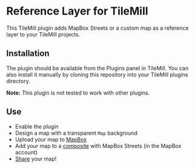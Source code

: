 # Reference Layer for TileMill

This TileMill plugin adds MapBox Streets or a custom map as a reference layer to your TileMill projects.

## Installation

The plugin should be available from the Plugins panel in TileMill. You can also install it manually by cloning this repository into your TileMill plugins directory.

__Note:__ This plugin is not tested to work with other plugins.

## Use

- Enable the plugin
- Design a map with a transparent `Map` background
- Upload your map to [MapBox](http://mapbox.com)
- Add your map to a [composite](http://mapbox.com/hosting/compositing/) with MapBox Streets (in the MapBox account)
- [Share](http://mapbox.com/hosting/embeds-vs-api/) your map!

